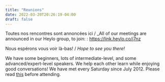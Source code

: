 ```yaml
---
title: "Reunions"
date: 2022-03-20T20:26:19-04:00
draft: false
---
```


Toutes nos rencontres sont annoncées ici / _All of our meetings are announced in our Heylo group, to join:
: https://link.heylo.co/j7nz

<!--more-->

Nous espérons vous voir là-bas! / _Hope to see you there!_

We have some beginners, lots of intermediate-level, and some advanced/expert-level speakers. We help each other learn while enjoying good conversations! We have met every Saturday since July 2012. Please read [this](/about/) before attending.
